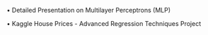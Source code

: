 •	Detailed Presentation on Multilayer Perceptrons (MLP)

•	Kaggle House Prices - Advanced Regression Techniques Project
